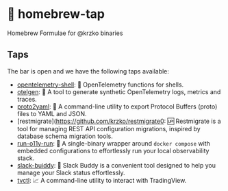 # 🍺 homebrew-tap

Homebrew Formulae for @krzko binaries

## Taps

The bar is open and we have the following taps available:

- [opentelemetry-shell](https://github.com/krzko/opentelemetry-shell): 🚦 OpenTelemetry functions for shells.
- [otelgen](https://github.com/krzko/otelgen): 🤖 A tool to generate synthetic OpenTelemetry logs, metrics and traces.
- [proto2yaml](https://github.com/krzko/proto2yaml): 🔄 A command-line utility to export Protocol Buffers (proto) files to YAML and JSON.
- [restmigrate](https://github.com/krzko/restmigrate0: 🆙 Restmigrate is a tool for managing REST API configuration migrations, inspired by database schema migration tools.
- [run-o11y-run](https://github.com/krzko/run-o11y-run): 🌯 A single-binary wrapper around `docker compose` with embedded configurations to effortlessly run your local observability stack.
- [slack-buiddy](https://github.com/krzko/slack-buddy): 🤝 Slack Buddy is a convenient tool designed to help you manage your Slack status effortlessly.
- [tvctl](https://github.com/krzko/tvctl): 📈 A command-line utility to interact with TradingView.
